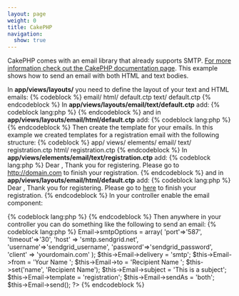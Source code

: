 ```yaml
---
layout: page
weight: 0
title: CakePHP
navigation:
  show: true
---
```


CakePHP comes with an email library that already supports SMTP. [For more information check out the CakePHP documentation page](http://book.cakephp.org/view/1286/Sending-a-basic-message). This example shows how to send an email with both HTML and text bodies.

In **app/views/layouts/** you need to define the layout of your text and HTML emails: {% codeblock %}
email/ html/ default.ctp text/ default.ctp
{% endcodeblock %} In **app/views/layouts/email/text/default.ctp** add: {% codeblock lang:php %} <!--?php echo $content_for_layout; ?--> {% endcodeblock %} and in **app/views/layouts/email/html/default.ctp** add: {% codeblock lang:php %} <!--?php echo $content_for_layout; ?--> {% endcodeblock %} Then create the template for your emails. In this example we created templates for a registration email with the following structure: {% codeblock %}
app/ views/ elements/ email/ text/ registration.ctp html/ registration.ctp
{% endcodeblock %} In **app/views/elements/email/text/registration.ctp** add: {% codeblock lang:php %} Dear <!--?php echo $name ?-->, Thank you for registering. Please go to http://domain.com to finish your registration. {% endcodeblock %} and in **app/views/layouts/email/html/default.ctp** add: {% codeblock lang:php %} Dear <!--?php echo $name ?-->, Thank you for registering. Please go to [here](http://domain.com) to finish your registration. {% endcodeblock %} In your controller enable the email component:  
  
 {% codeblock lang:php %} <!--?php var $components = array('Email'); ?--> {% endcodeblock %} Then anywhere in your controller you can do something like the following to send an email: {% codeblock lang:php %} <?php $this- ?>Email-\>smtpOptions = array( 'port'=\>'587', 'timeout'=\>'30', 'host' =\> 'smtp.sendgrid.net', 'username'=\>'sendgrid\_username', 'password'=\>'sendgrid\_password', 'client' =\> 'yourdomain.com' ); \$this-\>Email-\>delivery = 'smtp'; \$this-\>Email-\>from = 'Your Name '; \$this-\>Email-\>to = 'Recipient Name '; \$this-\>set('name', 'Recipient Name'); \$this-\>Email-\>subject = 'This is a subject'; \$this-\>Email-\>template = 'registration'; \$this-\>Email-\>sendAs = 'both'; \$this-\>Email-\>send(); ?\> {% endcodeblock %}
